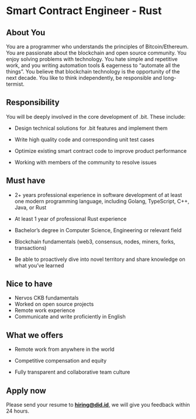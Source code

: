 # Smart Contract Engineer - Rust

## About You

You are a programmer who understands the principles of Bitcoin/Ethereum. You are passionate about the blockchain and open source community. You enjoy solving problems with technology. You hate simple and repetitive work, and you writing automation tools & eagerness to “automate all the things”. You believe that blockchain technology is the opportunity of the next decade. You like to think independently, be responsible and long-termist.

## Responsibility

You will be deeply involved in the core development of .bit.   These include:

- Design technical solutions for .bit features and implement them
- Write high quality code and corresponding unit test cases
- Optimize existing smart contract code to improve product performance

- Working with members of the community to resolve issues

## Must have

- 2+ years professional experience in software development of at least one modern programming language, including Golang, TypeScript, C++, Java, or Rust

- At least 1 year of professional Rust experience

- Bachelor’s degree in Computer Science, Engineering or relevant field

- Blockchain fundamentals (web3, consensus, nodes, miners, forks, transactions)

- Be able to proactively dive into novel territory and share knowledge on what you’ve learned

## Nice to have

- Nervos CKB fundamentals
- Worked on open source projects
- Remote work experience
- Communicate and write proficiently in English

## What we offers

- Remote work from anywhere in the world 
- Competitive compensation and equity

- Fully transparent and collaborative team culture

## Apply now

Please send your resume to **hiring@did.id**, we will give you feedback within 24 hours.


